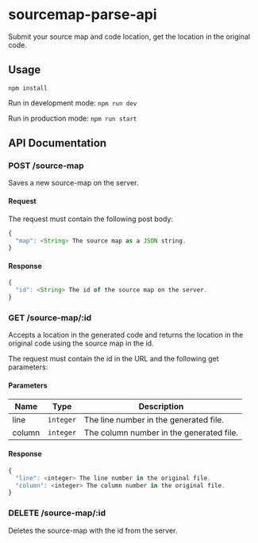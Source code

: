 # sourcemap-parse-api

Submit your source map and code location, get the location in the original code.

## Usage

`npm install`

Run in development mode:
`npm run dev`

Run in production mode:
`npm run start`


## API Documentation

### POST /source-map

Saves a new source-map on the server.

#### Request
The request must contain the following post body:

```javascript
{
  "map": <String> The source map as a JSON string.
}
```
#### Response

```javascript
{
  "id": <String> The id of the source map on the server.
}
```

### GET /source-map/:id

Accepts a location in the generated code and returns the location in the original code using the source map in the id.

The request must contain the id in the URL and the following get parameters:

#### Parameters
| Name   | Type     | Description                              |
|--------|----------|------------------------------------------|
| line   | `integer` | The line number in the generated file.   |
| column | `integer` | The column number in the generated file. |


#### Response

```javascript
{
  "line": <integer> The line number in the original file.
  "column": <integer> The column number in the original file.
}
```

### DELETE /source-map/:id

Deletes the source-map with the id from the server.

